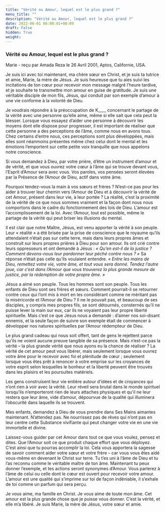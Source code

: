 ```yaml
---
title: "Vérité ou Amour, lequel est le plus grand ?"
menu_title: ""
description: "Vérité ou Amour, lequel est le plus grand ?"
date: 2022-06-01 06:00:01+00:09
draft: False
hidden: True
weight:
---
```

### Vérité ou Amour, lequel est le plus grand ?

Marie - reçu par Amada Reza le 26 Avril 2001, Aptos, Californie, USA.

Je suis ici avec toi maintenant, ma chère sœur en Christ, et je suis ta tutrice et amie, Marie, la mère de Jésus. Je suis heureuse que tu aies suivi les incitations de ton cœur pour recevoir mon message malgré l’heure tardive, et je souhaite te transmettre mon amour en guise de gratitude. Je suis une véritable disciple de mon fils, Jésus, qui conduit par son exemple d’amour à une vie conforme à la volonté de Dieu.

Je voudrais répondre à la préoccupation de K____ concernant le partage de la vérité avec une personne qu’elle aime, même si elle sait que cela peut la blesser. Lorsque vous essayez d’aider une personne à découvrir les moyens dont elle dispose pour progresser, il est important de réaliser que cette personne a des perceptions de l’âme, comme nous en avons tous. Chez certains d’entre nous, ces perceptions sont plus développées, mais elles sont néanmoins présentes même chez celui dont le mental et les émotions l’emportent sur cette petite voix tranquille que nous appelons notre conscience.

Si vous demandez à Dieu, par votre prière, d’être un instrument d’amour et de vérité, et que vous ouvrez votre cœur à l’âme qui se trouve devant vous, l’Esprit d’Amour sera avec vous. Vos paroles, vos pensées seront élevées par la Présence de l’Amour de Dieu, actif dans votre âme.

Pourquoi tendez-vous la main à vos sœurs et frères ? N’est-ce pas pour les aider à trouver leur chemin vers l’Amour de Dieu et à découvrir la vérité de cet Amour, présent dans leur vie, à leur portée ? La réalité, c’est la proximité de la vérité de ce que nous sommes vraiment et la façon dont nous nous comportons dans le cadre du fonctionnement des lois de Dieu. L’amour est l’accomplissement de la loi. Avec l’Amour, tout est possible, même le partage de la vérité qui peut briser les illusions du mental.

Il est clair que notre Maître, Jésus, est venu apporter la vérité à son peuple. Leur « réalité » a été brisée par la prise de conscience que le royaume qu’ils attendaient n’était pas sur cette terre, mais dans leurs propres âmes et construit sur leurs propres prières à Dieu pour son amour. Ils ont crié contre leurs oppresseurs et ont demandé à Jésus : *« Qu’en est-il de la justice ? Comment devons-nous leur pardonner leur péché contre nous ? »* Sa réponse n’était pas celle qu’ils voulaient entendre. *« Entre les mains de Dieu, remettez votre vie, votre âme, et tout vous sera donné. Tendez l’autre joue, car c’est dans l’Amour que vous trouverez la plus grande mesure de justice, par la rédemption de votre propre âme. »*

Jésus a aimé son peuple. Tous les hommes sont son peuple. Tous les enfants de Dieu sont ses frères et sœurs. Comment pourrait-il se retourner contre ceux qui l’ont mis à mort en les considérant comme ne méritant pas la miséricorde et l’Amour de Dieu ? Il ne le pouvait pas, et beaucoup de ses disciples, y compris mes propres fils, se sont détournés, consternés qu’il ne puisse lever la main sur eux, car ils ne voyaient pas leur propre liberté spirituelle. Mais c’est ce que Jésus nous a demandé : d’aimer nos soi-disant ennemis, et la seule façon de suivre son exemple était de commencer à développer nos natures spirituelles par l’Amour rédempteur de Dieu.

Le plus grand cadeau qui nous soit offert, tant de gens le rejettent parce qu’ils ne voient aucune preuve tangible de sa présence. Mais n’est-ce pas la vérité – la plus grande vérité que nous ayons eu la chance de réaliser ? La vérité de cet amour peut vous libérer, mais seulement lorsque vous ouvrez votre âme pour le recevoir avec foi et plénitude de cœur ; seulement lorsque vous êtes prêt à renoncer à votre emprise sur les croyances de votre esprit selon lesquelles le bonheur et la liberté peuvent être trouvés dans les plaisirs et les poursuites matériels.

Les gens construisent leur vie entière autour d’idées et de croyances qui n’ont rien à voir avec la vérité. Leur réveil sera brutal dans le monde spirituel lorsqu’ils n’emporteront rien de leurs attaches physiques et qu’il ne leur restera que leur âme, vide d’amour, dépourvue de la qualité qui illuminera l’obscurité dans laquelle ils se trouvent.

Mes enfants, demandez à Dieu de vous prendre dans Ses Mains aimantes maintenant. N’attendez pas. Ne nourrissez pas de rêves qui n’ont pas en leur centre cette Substance vivifiante qui peut changer votre vie en une vie immortelle et divine.

Laissez-vous guider par cet Amour dans tout ce que vous voulez, pensez et dites. Que l’Amour soit ce que produit chaque effort que vous déployez. C’est ainsi que tu pourras accomplir la loi. Cela vous apportera la sagesse de savoir comment aider votre sœur et votre frère – car vous vous êtes aidé vous-même en devenant le Christ sur terre. Tu t’es uni à l’âme de Dieu et tu l’as reconnu comme le véritable maître de ton âme. Maintenant tu peux donner l’exemple, et tes actions seront synonymes d’Amour. Vous parlerez à l’âme de celui ou celle dont le cœur est ouvert pour recevoir votre amour. L’amour est une qualité qui s’imprime sur toi de façon indéniable, il s’exhale de toi comme un parfum qui sera perçu.

Je vous aime, ma famille en Christ. Je vous aime de toute mon âme. Cet amour est la plus grande chose que je puisse vous donner. C’est la vérité, et elle m’a libéré. Je suis Marie, la mère de Jésus, votre sœur et amie.